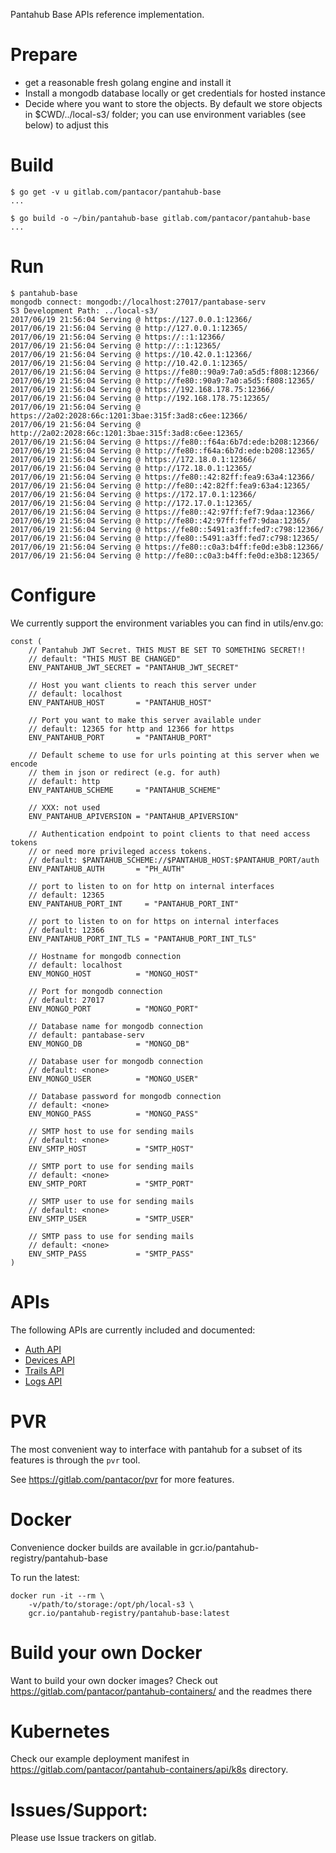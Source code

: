 
Pantahub Base APIs reference implementation.

# Prepare

 * get a reasonable fresh golang engine and install it
 * Install a mongodb database locally or get credentials for hosted instance
 * Decide where you want to store the objects. By default we store objects in
   $CWD/../local-s3/ folder; you can use environment variables (see below)
   to adjust this

# Build

```
$ go get -v u gitlab.com/pantacor/pantahub-base
...

$ go build -o ~/bin/pantahub-base gitlab.com/pantacor/pantahub-base
...
``` 


# Run

```
$ pantahub-base
mongodb connect: mongodb://localhost:27017/pantabase-serv
S3 Development Path: ../local-s3/
2017/06/19 21:56:04 Serving @ https://127.0.0.1:12366/
2017/06/19 21:56:04 Serving @ http://127.0.0.1:12365/
2017/06/19 21:56:04 Serving @ https://::1:12366/
2017/06/19 21:56:04 Serving @ http://::1:12365/
2017/06/19 21:56:04 Serving @ https://10.42.0.1:12366/
2017/06/19 21:56:04 Serving @ http://10.42.0.1:12365/
2017/06/19 21:56:04 Serving @ https://fe80::90a9:7a0:a5d5:f808:12366/
2017/06/19 21:56:04 Serving @ http://fe80::90a9:7a0:a5d5:f808:12365/
2017/06/19 21:56:04 Serving @ https://192.168.178.75:12366/
2017/06/19 21:56:04 Serving @ http://192.168.178.75:12365/
2017/06/19 21:56:04 Serving @ https://2a02:2028:66c:1201:3bae:315f:3ad8:c6ee:12366/
2017/06/19 21:56:04 Serving @ http://2a02:2028:66c:1201:3bae:315f:3ad8:c6ee:12365/
2017/06/19 21:56:04 Serving @ https://fe80::f64a:6b7d:ede:b208:12366/
2017/06/19 21:56:04 Serving @ http://fe80::f64a:6b7d:ede:b208:12365/
2017/06/19 21:56:04 Serving @ https://172.18.0.1:12366/
2017/06/19 21:56:04 Serving @ http://172.18.0.1:12365/
2017/06/19 21:56:04 Serving @ https://fe80::42:82ff:fea9:63a4:12366/
2017/06/19 21:56:04 Serving @ http://fe80::42:82ff:fea9:63a4:12365/
2017/06/19 21:56:04 Serving @ https://172.17.0.1:12366/
2017/06/19 21:56:04 Serving @ http://172.17.0.1:12365/
2017/06/19 21:56:04 Serving @ https://fe80::42:97ff:fef7:9daa:12366/
2017/06/19 21:56:04 Serving @ http://fe80::42:97ff:fef7:9daa:12365/
2017/06/19 21:56:04 Serving @ https://fe80::5491:a3ff:fed7:c798:12366/
2017/06/19 21:56:04 Serving @ http://fe80::5491:a3ff:fed7:c798:12365/
2017/06/19 21:56:04 Serving @ https://fe80::c0a3:b4ff:fe0d:e3b8:12366/
2017/06/19 21:56:04 Serving @ http://fe80::c0a3:b4ff:fe0d:e3b8:12365/
```

# Configure

We currently support the environment variables you can find in utils/env.go:

```
const (
	// Pantahub JWT Secret. THIS MUST BE SET TO SOMETHING SECRET!!
	// default: "THIS MUST BE CHANGED"
	ENV_PANTAHUB_JWT_SECRET = "PANTAHUB_JWT_SECRET"

	// Host you want clients to reach this server under
	// default: localhost
	ENV_PANTAHUB_HOST       = "PANTAHUB_HOST"

	// Port you want to make this server available under
	// default: 12365 for http and 12366 for https
	ENV_PANTAHUB_PORT       = "PANTAHUB_PORT"

	// Default scheme to use for urls pointing at this server when we encode
	// them in json or redirect (e.g. for auth)
	// default: http
	ENV_PANTAHUB_SCHEME     = "PANTAHUB_SCHEME"

	// XXX: not used
	ENV_PANTAHUB_APIVERSION = "PANTAHUB_APIVERSION"

	// Authentication endpoint to point clients to that need access tokens
	// or need more privileged access tokens.
	// default: $PANTAHUB_SCHEME://$PANTAHUB_HOST:$PANTAHUB_PORT/auth
	ENV_PANTAHUB_AUTH       = "PH_AUTH"

	// port to listen to on for http on internal interfaces
	// default: 12365
	ENV_PANTAHUB_PORT_INT     = "PANTAHUB_PORT_INT"

	// port to listen to on for https on internal interfaces
	// default: 12366
	ENV_PANTAHUB_PORT_INT_TLS = "PANTAHUB_PORT_INT_TLS"

	// Hostname for mongodb connection
	// default: localhost
	ENV_MONGO_HOST          = "MONGO_HOST"

	// Port for mongodb connection
	// default: 27017
	ENV_MONGO_PORT          = "MONGO_PORT"

	// Database name for mongodb connection
	// default: pantabase-serv
	ENV_MONGO_DB            = "MONGO_DB"

	// Database user for mongodb connection
	// default: <none>
	ENV_MONGO_USER          = "MONGO_USER"

	// Database password for mongodb connection
	// default: <none>
	ENV_MONGO_PASS          = "MONGO_PASS"

	// SMTP host to use for sending mails
	// default: <none>
	ENV_SMTP_HOST           = "SMTP_HOST"

	// SMTP port to use for sending mails
	// default: <none>
	ENV_SMTP_PORT           = "SMTP_PORT"

	// SMTP user to use for sending mails
	// default: <none>
	ENV_SMTP_USER           = "SMTP_USER"

	// SMTP pass to use for sending mails
	// default: <none>
	ENV_SMTP_PASS           = "SMTP_PASS"
)
```

# APIs

The following APIs are currently included and documented:

 * [Auth API](auth/README.md)
 * [Devices API](devices/README.md)
 * [Trails API](trails/README.md)
 * [Logs API](logs/README.md)


# PVR

The most convenient way to interface with pantahub for a subset of its features is through the ```pvr``` tool.

See https://gitlab.com/pantacor/pvr for more features.

# Docker

Convenience docker builds are available in gcr.io/pantahub-registry/pantahub-base

To run the latest:

```
docker run -it --rm \
	-v/path/to/storage:/opt/ph/local-s3 \
	gcr.io/pantahub-registry/pantahub-base:latest
```

# Build your own Docker

Want to build your own docker images? Check out https://gitlab.com/pantacor/pantahub-containers/
and the readmes there

# Kubernetes

Check our example deployment manifest in https://gitlab.com/pantacor/pantahub-containers/api/k8s directory.

# Issues/Support:

Please use Issue trackers on gitlab.

